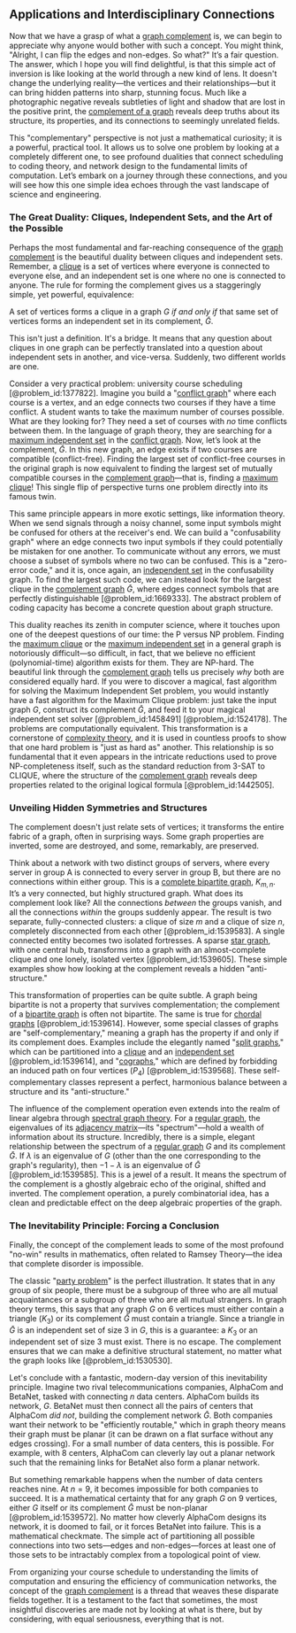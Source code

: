 ## Applications and Interdisciplinary Connections

Now that we have a grasp of what a [graph complement](@article_id:267187) is, we can begin to appreciate why anyone would bother with such a concept. You might think, "Alright, I can flip the edges and non-edges. So what?" It’s a fair question. The answer, which I hope you will find delightful, is that this simple act of inversion is like looking at the world through a new kind of lens. It doesn't change the underlying reality—the vertices and their relationships—but it can bring hidden patterns into sharp, stunning focus. Much like a photographic negative reveals subtleties of light and shadow that are lost in the positive print, the [complement of a graph](@article_id:269122) reveals deep truths about its structure, its properties, and its connections to seemingly unrelated fields.

This "complementary" perspective is not just a mathematical curiosity; it is a powerful, practical tool. It allows us to solve one problem by looking at a completely different one, to see profound dualities that connect scheduling to coding theory, and network design to the fundamental limits of computation. Let’s embark on a journey through these connections, and you will see how this one simple idea echoes through the vast landscape of science and engineering.

### The Great Duality: Cliques, Independent Sets, and the Art of the Possible

Perhaps the most fundamental and far-reaching consequence of the [graph complement](@article_id:267187) is the beautiful duality between cliques and independent sets. Remember, a [clique](@article_id:275496) is a set of vertices where everyone is connected to everyone else, and an independent set is one where no one is connected to anyone. The rule for forming the complement gives us a staggeringly simple, yet powerful, equivalence:

A set of vertices forms a clique in a graph $G$ *if and only if* that same set of vertices forms an independent set in its complement, $\bar{G}$.

This isn't just a definition. It's a bridge. It means that any question about cliques in one graph can be perfectly translated into a question about independent sets in another, and vice-versa. Suddenly, two different worlds are one.

Consider a very practical problem: university course scheduling [@problem_id:1377822]. Imagine you build a "[conflict graph](@article_id:272346)" where each course is a vertex, and an edge connects two courses if they have a time conflict. A student wants to take the maximum number of courses possible. What are they looking for? They need a set of courses with *no* time conflicts between them. In the language of graph theory, they are searching for a [maximum independent set](@article_id:273687) in the [conflict graph](@article_id:272346). Now, let’s look at the complement, $\bar{G}$. In this new graph, an edge exists if two courses are compatible (conflict-free). Finding the largest set of conflict-free courses in the original graph is now equivalent to finding the largest set of mutually compatible courses in the [complement graph](@article_id:275942)—that is, finding a [maximum clique](@article_id:262481)! This single flip of perspective turns one problem directly into its famous twin.

This same principle appears in more exotic settings, like information theory. When we send signals through a noisy channel, some input symbols might be confused for others at the receiver's end. We can build a "confusability graph" where an edge connects two input symbols if they could potentially be mistaken for one another. To communicate without any errors, we must choose a subset of symbols where no two can be confused. This is a "zero-error code," and it is, once again, an [independent set](@article_id:264572) in the confusability graph. To find the largest such code, we can instead look for the largest clique in the [complement graph](@article_id:275942) $\bar{G}$, where edges connect symbols that are perfectly distinguishable [@problem_id:1669333]. The abstract problem of coding capacity has become a concrete question about graph structure.

This duality reaches its zenith in computer science, where it touches upon one of the deepest questions of our time: the P versus NP problem. Finding the [maximum clique](@article_id:262481) or the [maximum independent set](@article_id:273687) in a general graph is notoriously difficult—so difficult, in fact, that we believe no efficient (polynomial-time) algorithm exists for them. They are NP-hard. The beautiful link through the [complement graph](@article_id:275942) tells us precisely *why* both are considered equally hard. If you were to discover a magical, fast algorithm for solving the Maximum Independent Set problem, you would instantly have a fast algorithm for the Maximum Clique problem: just take the input graph $G$, construct its complement $\bar{G}$, and feed it to your magical independent set solver [@problem_id:1458491] [@problem_id:1524178]. The problems are computationally equivalent. This transformation is a cornerstone of [complexity theory](@article_id:135917), and it is used in countless proofs to show that one hard problem is "just as hard as" another. This relationship is so fundamental that it even appears in the intricate reductions used to prove NP-completeness itself, such as the standard reduction from 3-SAT to CLIQUE, where the structure of the [complement graph](@article_id:275942) reveals deep properties related to the original logical formula [@problem_id:1442505].

### Unveiling Hidden Symmetries and Structures

The complement doesn't just relate sets of vertices; it transforms the entire fabric of a graph, often in surprising ways. Some graph properties are inverted, some are destroyed, and some, remarkably, are preserved.

Think about a network with two distinct groups of servers, where every server in group A is connected to every server in group B, but there are no connections within either group. This is a [complete bipartite graph](@article_id:275735), $K_{m,n}$. It’s a very connected, but highly structured graph. What does its complement look like? All the connections *between* the groups vanish, and all the connections *within* the groups suddenly appear. The result is two separate, fully-connected clusters: a clique of size $m$ and a clique of size $n$, completely disconnected from each other [@problem_id:1539583]. A single connected entity becomes two isolated fortresses. A sparse [star graph](@article_id:271064), with one central hub, transforms into a graph with an almost-complete clique and one lonely, isolated vertex [@problem_id:1539605]. These simple examples show how looking at the complement reveals a hidden "anti-structure."

This transformation of properties can be quite subtle. A graph being bipartite is not a property that survives complementation; the complement of a [bipartite graph](@article_id:153453) is often not bipartite. The same is true for [chordal graphs](@article_id:275215) [@problem_id:1539614]. However, some special classes of graphs are "self-complementary," meaning a graph has the property if and only if its complement does. Examples include the elegantly named "[split graphs](@article_id:274792)," which can be partitioned into a [clique](@article_id:275496) and an [independent set](@article_id:264572) [@problem_id:1539614], and "[cographs](@article_id:267168)," which are defined by forbidding an induced path on four vertices ($P_4$) [@problem_id:1539568]. These self-complementary classes represent a perfect, harmonious balance between a structure and its "anti-structure."

The influence of the complement operation even extends into the realm of linear algebra through [spectral graph theory](@article_id:149904). For a [regular graph](@article_id:265383), the eigenvalues of its [adjacency matrix](@article_id:150516)—its "spectrum"—hold a wealth of information about its structure. Incredibly, there is a simple, elegant relationship between the spectrum of a [regular graph](@article_id:265383) $G$ and its complement $\bar{G}$. If $\lambda$ is an eigenvalue of $G$ (other than the one corresponding to the graph's regularity), then $-1-\lambda$ is an eigenvalue of $\bar{G}$ [@problem_id:1539585]. This is a jewel of a result. It means the spectrum of the complement is a ghostly algebraic echo of the original, shifted and inverted. The complement operation, a purely combinatorial idea, has a clean and predictable effect on the deep algebraic properties of the graph.

### The Inevitability Principle: Forcing a Conclusion

Finally, the concept of the complement leads to some of the most profound "no-win" results in mathematics, often related to Ramsey Theory—the idea that complete disorder is impossible.

The classic "[party problem](@article_id:264035)" is the perfect illustration. It states that in any group of six people, there must be a subgroup of three who are all mutual acquaintances or a subgroup of three who are all mutual strangers. In graph theory terms, this says that any graph $G$ on 6 vertices must either contain a triangle ($K_3$) or its complement $\bar{G}$ must contain a triangle. Since a triangle in $\bar{G}$ is an independent set of size 3 in $G$, this is a guarantee: a $K_3$ or an independent set of size 3 must exist. There is no escape. The complement ensures that we can make a definitive structural statement, no matter what the graph looks like [@problem_id:1530530].

Let's conclude with a fantastic, modern-day version of this inevitability principle. Imagine two rival telecommunications companies, AlphaCom and BetaNet, tasked with connecting $n$ data centers. AlphaCom builds its network, $G$. BetaNet must then connect all the pairs of centers that AlphaCom *did not*, building the complement network $\bar{G}$. Both companies want their network to be "efficiently routable," which in graph theory means their graph must be planar (it can be drawn on a flat surface without any edges crossing). For a small number of data centers, this is possible. For example, with 8 centers, AlphaCom can cleverly lay out a planar network such that the remaining links for BetaNet also form a planar network.

But something remarkable happens when the number of data centers reaches nine. At $n=9$, it becomes impossible for both companies to succeed. It is a mathematical certainty that for any graph $G$ on 9 vertices, either $G$ itself or its complement $\bar{G}$ must be non-planar [@problem_id:1539572]. No matter how cleverly AlphaCom designs its network, it is doomed to fail, or it forces BetaNet into failure. This is a mathematical checkmate. The simple act of partitioning all possible connections into two sets—edges and non-edges—forces at least one of those sets to be intractably complex from a topological point of view.

From organizing your course schedule to understanding the limits of computation and ensuring the efficiency of communication networks, the concept of the [graph complement](@article_id:267187) is a thread that weaves these disparate fields together. It is a testament to the fact that sometimes, the most insightful discoveries are made not by looking at what is there, but by considering, with equal seriousness, everything that is not.